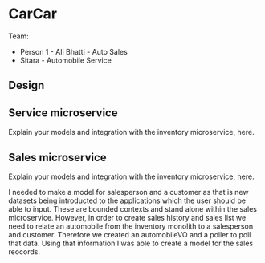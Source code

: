 # CarCar

Team:

* Person 1 - Ali Bhatti - Auto Sales
* Sitara - Automobile Service

## Design

## Service microservice

Explain your models and integration with the inventory
microservice, here.

## Sales microservice

Explain your models and integration with the inventory
microservice, here.

I needed to make a model for salesperson and a customer as that is new datasets being introducted to the applications which the user should be able to input. These are bounded contexts and stand alone within the sales microservice. However, in order to create sales history and sales list we need to relate an automobile from the inventory monolith to a salesperson and customer. Therefore we created an automobileVO and a poller to poll that data. Using that information I was able to create a model for the sales reocords.
